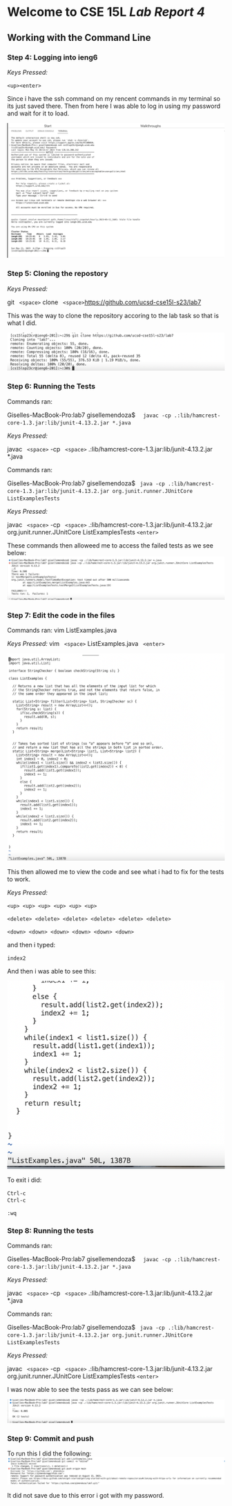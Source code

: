 # Welcome to CSE 15L *Lab Report 4*
## Working with the Command Line


### Step 4: Logging into ieng6
*Keys Pressed:*
```` 
<up><enter>
````
Since i have the ssh command on my rencent commands in my terminal so its just saved there. Then from here I was able to log in using my password and wait for it to load. 

![Image](Step4(login).png)



### Step 5: Cloning the repostory
*Keys Pressed:*

git ```` <space>```` clone ```` <space>````https://github.com/ucsd-cse15l-s23/lab7


This was the way to clone the repository accoring to the lab task so that is what I did. 

![Image](Step5(clone).png)

### Step 6: Running the Tests
Commands ran:

Giselles-MacBook-Pro:lab7 gisellemendoza$ ````  javac -cp .:lib/hamcrest-core-1.3.jar:lib/junit-4.13.2.jar *.java```` 

*Keys Pressed:*

javac ```` <space>````  -cp ```` <space>````  .:lib/hamcrest-core-1.3.jar:lib/junit-4.13.2.jar *.java <enter>

Commands ran:
  
Giselles-MacBook-Pro:lab7 gisellemendoza$ ```` java -cp .:lib/hamcrest-core-1.3.jar:lib/junit-4.13.2.jar org.junit.runner.JUnitCore ListExamplesTests```` 
  
*Keys Pressed:*
  
javac ```` <space>````  -cp ```` <space>````  .:lib/hamcrest-core-1.3.jar:lib/junit-4.13.2.jar org.junit.runner.JUnitCore ListExamplesTests ````<enter>```` 
 
These commands then alloweed me to access the failed tests as we see below:
![Image](Step6(RunFail).png)


### Step 7: Edit the code in the files

Commands ran:
vim ListExamples.java

*Keys Pressed:*
vim ```` <space>```` ListExamples.java ```` <enter>````
  
![Image](Step7(useVim).png)

This then allowed me to view the code and see what i had to fix for the tests to work. 

*Keys Pressed:*
```` 
<up> <up> <up> <up> <up> <up>
```` 

```` 
<delete> <delete> <delete> <delete> <delete> <delete>
```` 

```` 
<down> <down> <down> <down> <down> <down>
```` 

and then i typed:
```` 
index2
```` 

 And then i was able to see this:
  
![Image](Step7(editCode).png)

To exit i did:

```` 
Ctrl-c
Ctrl-c
```` 

```` 
:wq
```` 



### Step 8: Running the tests

Commands ran:

Giselles-MacBook-Pro:lab7 gisellemendoza$ ````  javac -cp .:lib/hamcrest-core-1.3.jar:lib/junit-4.13.2.jar *.java```` 

*Keys Pressed:*

javac ```` <space>````  -cp ```` <space>````  .:lib/hamcrest-core-1.3.jar:lib/junit-4.13.2.jar *.java <enter>

Commands ran:
  
Giselles-MacBook-Pro:lab7 gisellemendoza$ ```` java -cp .:lib/hamcrest-core-1.3.jar:lib/junit-4.13.2.jar org.junit.runner.JUnitCore ListExamplesTests```` 
  
*Keys Pressed:*
  
javac ```` <space>````  -cp ```` <space>````  .:lib/hamcrest-core-1.3.jar:lib/junit-4.13.2.jar org.junit.runner.JUnitCore ListExamplesTests ````<enter>```` 
  
 I was now able to see the tests pass as we can see below: 
 
![Image](Step8(testSuccess).png)


### Step 9: Commit and push

To run this I did the following:
![Image](Step9(commit).png)

It did not save due to this error i got with my password. 



